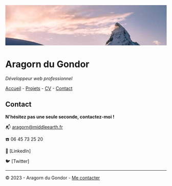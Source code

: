 ![Photo](Images/866-800x200.jpg)

# Aragorn du Gondor

*Développeur web professionnel*

[Accueil](/README.md) - [Projets](/projets.md) - [CV](/CV.md) - [Contact](/Contact.md)

## Contact

**N'hésitez pas une seule seconde, contactez-moi !**

📬 aragorn@middleearth.fr

☎️ 06 45 73 25 20

👔 [LinkedIn]

🐦 [Twitter]

---

© 2023 - Aragorn du Gondor - [Me contacter]()